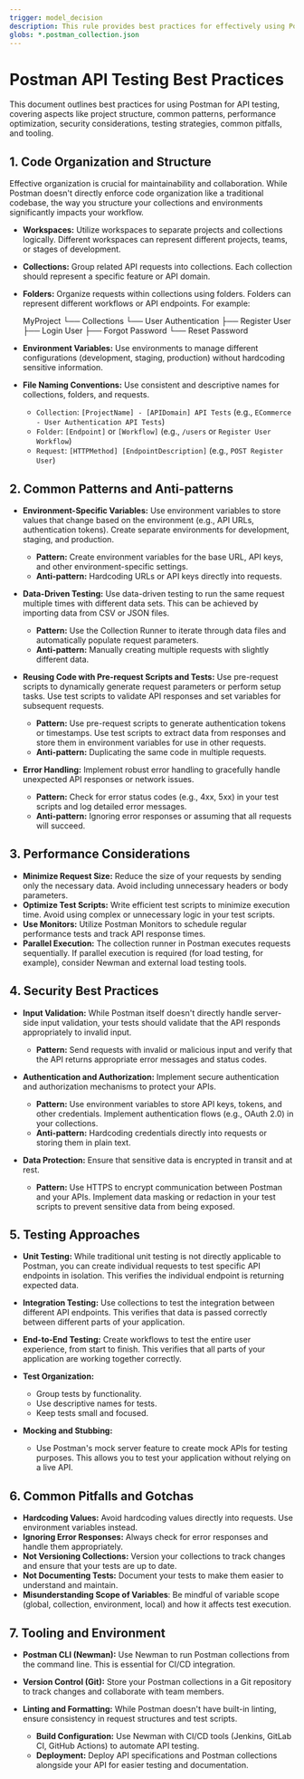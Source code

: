 ```yaml
---
trigger: model_decision
description: This rule provides best practices for effectively using Postman for API testing, covering code organization, common patterns, performance, security, testing, and tooling to ensure robust and maintainable API tests.
globs: *.postman_collection.json
---
```


# Postman API Testing Best Practices

This document outlines best practices for using Postman for API testing, covering aspects like project structure, common patterns, performance optimization, security considerations, testing strategies, common pitfalls, and tooling.

## 1. Code Organization and Structure

Effective organization is crucial for maintainability and collaboration. While Postman doesn't directly enforce code organization like a traditional codebase, the way you structure your collections and environments significantly impacts your workflow.

- **Workspaces:** Utilize workspaces to separate projects and collections logically. Different workspaces can represent different projects, teams, or stages of development.
- **Collections:** Group related API requests into collections. Each collection should represent a specific feature or API domain.
- **Folders:** Organize requests within collections using folders. Folders can represent different workflows or API endpoints. For example:

   MyProject
   └── Collections
   └── User Authentication
   ├── Register User
   ├── Login User
   ├── Forgot Password
   └── Reset Password

- **Environment Variables:** Use environments to manage different configurations (development, staging, production) without hardcoding sensitive information.
- **File Naming Conventions:** Use consistent and descriptive names for collections, folders, and requests.
   - `Collection`: `[ProjectName] - [APIDomain] API Tests` (e.g., `ECommerce - User Authentication API Tests`)
   - `Folder`: `[Endpoint]` or `[Workflow]` (e.g., `/users` or `Register User Workflow`)
   - `Request`: `[HTTPMethod] [EndpointDescription]` (e.g., `POST Register User`)

## 2. Common Patterns and Anti-patterns

- **Environment-Specific Variables:** Use environment variables to store values that change based on the environment (e.g., API URLs, authentication tokens). Create separate environments for development, staging, and production.

   - **Pattern:** Create environment variables for the base URL, API keys, and other environment-specific settings.
   - **Anti-pattern:** Hardcoding URLs or API keys directly into requests.

- **Data-Driven Testing:** Use data-driven testing to run the same request multiple times with different data sets. This can be achieved by importing data from CSV or JSON files.

   - **Pattern:** Use the Collection Runner to iterate through data files and automatically populate request parameters.
   - **Anti-pattern:** Manually creating multiple requests with slightly different data.

- **Reusing Code with Pre-request Scripts and Tests:** Use pre-request scripts to dynamically generate request parameters or perform setup tasks. Use test scripts to validate API responses and set variables for subsequent requests.

   - **Pattern:** Use pre-request scripts to generate authentication tokens or timestamps. Use test scripts to extract data from responses and store them in environment variables for use in other requests.
   - **Anti-pattern:** Duplicating the same code in multiple requests.

- **Error Handling:** Implement robust error handling to gracefully handle unexpected API responses or network issues.

   - **Pattern:** Check for error status codes (e.g., 4xx, 5xx) in your test scripts and log detailed error messages.
   - **Anti-pattern:** Ignoring error responses or assuming that all requests will succeed.

## 3. Performance Considerations

- **Minimize Request Size:** Reduce the size of your requests by sending only the necessary data. Avoid including unnecessary headers or body parameters.
- **Optimize Test Scripts:** Write efficient test scripts to minimize execution time. Avoid using complex or unnecessary logic in your test scripts.
- **Use Monitors:** Utilize Postman Monitors to schedule regular performance tests and track API response times.
- **Parallel Execution:** The collection runner in Postman executes requests sequentially. If parallel execution is required (for load testing, for example), consider Newman and external load testing tools.

## 4. Security Best Practices

- **Input Validation:** While Postman itself doesn't directly handle server-side input validation, your tests should validate that the API responds appropriately to invalid input.

   - **Pattern:** Send requests with invalid or malicious input and verify that the API returns appropriate error messages and status codes.

- **Authentication and Authorization:** Implement secure authentication and authorization mechanisms to protect your APIs.

   - **Pattern:** Use environment variables to store API keys, tokens, and other credentials. Implement authentication flows (e.g., OAuth 2.0) in your collections.
   - **Anti-pattern:** Hardcoding credentials directly into requests or storing them in plain text.

- **Data Protection:** Ensure that sensitive data is encrypted in transit and at rest.
   - **Pattern:** Use HTTPS to encrypt communication between Postman and your APIs. Implement data masking or redaction in your test scripts to prevent sensitive data from being exposed.

## 5. Testing Approaches

- **Unit Testing:** While traditional unit testing is not directly applicable to Postman, you can create individual requests to test specific API endpoints in isolation. This verifies the individual endpoint is returning expected data.
- **Integration Testing:** Use collections to test the integration between different API endpoints. This verifies that data is passed correctly between different parts of your application.
- **End-to-End Testing:** Create workflows to test the entire user experience, from start to finish. This verifies that all parts of your application are working together correctly.
- **Test Organization:**

   - Group tests by functionality.
   - Use descriptive names for tests.
   - Keep tests small and focused.

- **Mocking and Stubbing:**
   - Use Postman's mock server feature to create mock APIs for testing purposes. This allows you to test your application without relying on a live API.

## 6. Common Pitfalls and Gotchas

- **Hardcoding Values:** Avoid hardcoding values directly into requests. Use environment variables instead.
- **Ignoring Error Responses:** Always check for error responses and handle them appropriately.
- **Not Versioning Collections:** Version your collections to track changes and ensure that your tests are up to date.
- **Not Documenting Tests:** Document your tests to make them easier to understand and maintain.
- **Misunderstanding Scope of Variables**: Be mindful of variable scope (global, collection, environment, local) and how it affects test execution.

## 7. Tooling and Environment

- **Postman CLI (Newman):** Use Newman to run Postman collections from the command line. This is essential for CI/CD integration.
- **Version Control (Git):** Store your Postman collections in a Git repository to track changes and collaborate with team members.
- **Linting and Formatting:** While Postman doesn't have built-in linting, ensure consistency in request structures and test scripts.

   - **Build Configuration:** Use Newman with CI/CD tools (Jenkins, GitLab CI, GitHub Actions) to automate API testing.
   - **Deployment:** Deploy API specifications and Postman collections alongside your API for easier testing and documentation.
